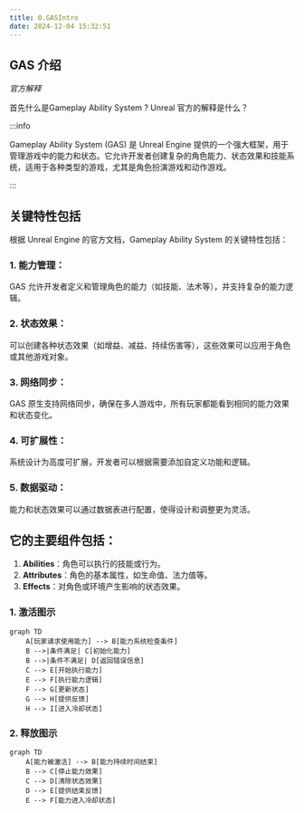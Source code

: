 ```yaml
---
title: 0.GASIntro
date: 2024-12-04 15:32:51
---
```


## GAS 介绍



*官方解释*

首先什么是Gameplay Ability System ? Unreal 官方的解释是什么？

:::info

Gameplay Ability System (GAS) 是 Unreal Engine 提供的一个强大框架，用于管理游戏中的能力和状态。它允许开发者创建复杂的角色能力、状态效果和技能系统，适用于各种类型的游戏，尤其是角色扮演游戏和动作游戏。

:::

## 关键特性包括

根据 Unreal Engine 的官方文档，Gameplay Ability System 的关键特性包括：

### 1. 能力管理：

GAS 允许开发者定义和管理角色的能力（如技能、法术等），并支持复杂的能力逻辑。

### 2. 状态效果：

可以创建各种状态效果（如增益、减益、持续伤害等），这些效果可以应用于角色或其他游戏对象。

### 3. 网络同步：

GAS 原生支持网络同步，确保在多人游戏中，所有玩家都能看到相同的能力效果和状态变化。

### 4. 可扩展性：

系统设计为高度可扩展，开发者可以根据需要添加自定义功能和逻辑。

### 5. 数据驱动：

能力和状态效果可以通过数据表进行配置，使得设计和调整更为灵活。

## 它的主要组件包括：

1. **Abilities**：角色可以执行的技能或行为。
2. **Attributes**：角色的基本属性，如生命值、法力值等。
3. **Effects**：对角色或环境产生影响的状态效果。

### 1. 激活图示
```mermaid
graph TD
    A[玩家请求使用能力] --> B[能力系统检查条件]
    B -->|条件满足| C[初始化能力]
    B -->|条件不满足| D[返回错误信息]
    C --> E[开始执行能力]
    E --> F[执行能力逻辑]
    F --> G[更新状态]
    G --> H[提供反馈]
    H --> I[进入冷却状态]
```

### 2. 释放图示

```mermaid
graph TD
    A[能力被激活] --> B[能力持续时间结束]
    B --> C[停止能力效果]
    C --> D[清除状态效果]
    D --> E[提供结束反馈]
    E --> F[能力进入冷却状态]

```